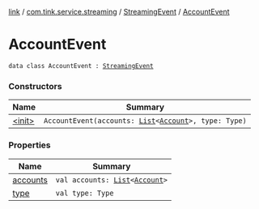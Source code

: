 [link](../../../index.md) / [com.tink.service.streaming](../../index.md) / [StreamingEvent](../index.md) / [AccountEvent](./index.md)

# AccountEvent

`data class AccountEvent : `[`StreamingEvent`](../index.md)

### Constructors

| Name | Summary |
|---|---|
| [&lt;init&gt;](-init-.md) | `AccountEvent(accounts: `[`List`](https://kotlinlang.org/api/latest/jvm/stdlib/kotlin.collections/-list/index.html)`<`[`Account`](../../../com.tink.model.account/-account/index.md)`>, type: Type)` |

### Properties

| Name | Summary |
|---|---|
| [accounts](accounts.md) | `val accounts: `[`List`](https://kotlinlang.org/api/latest/jvm/stdlib/kotlin.collections/-list/index.html)`<`[`Account`](../../../com.tink.model.account/-account/index.md)`>` |
| [type](type.md) | `val type: Type` |
